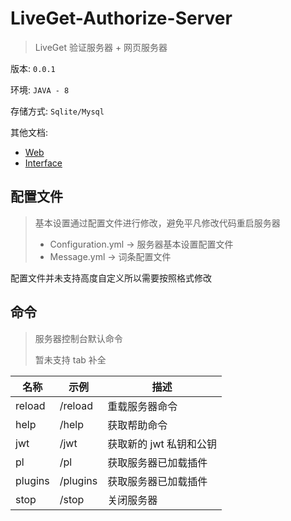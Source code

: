 # LiveGet-Authorize-Server

> LiveGet 验证服务器 + 网页服务器

版本: `0.0.1`

环境: `JAVA - 8`

存储方式: `Sqlite/Mysql`

其他文档:

- [Web](https://github.com/LeavesCloud/LiveGet-Authorize-Server/blob/master/Web.md)
- [Interface](https://github.com/LeavesCloud/LiveGet-Authorize-Server/blob/master/Interface.md)



## 配置文件

> 基本设置通过配置文件进行修改，避免平凡修改代码重启服务器
>
> - Configuration.yml -> 服务器基本设置配置文件
> - Message.yml -> 词条配置文件

配置文件并未支持高度自定义所以需要按照格式修改



## 命令

> 服务器控制台默认命令
>
> 暂未支持 tab 补全

| 名称    | 示例     | 描述                    |
| ------- | -------- | ----------------------- |
| reload  | /reload  | 重载服务器命令          |
| help    | /help    | 获取帮助命令            |
| jwt     | /jwt     | 获取新的 jwt 私钥和公钥 |
| pl      | /pl      | 获取服务器已加载插件    |
| plugins | /plugins | 获取服务器已加载插件    |
| stop    | /stop    | 关闭服务器              |

